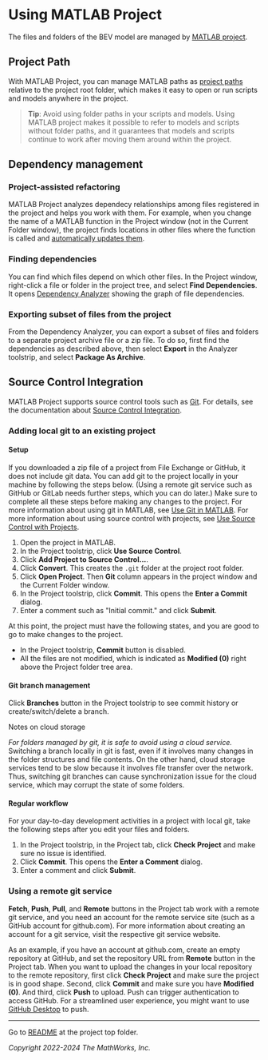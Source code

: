 # Using MATLAB Project

The files and folders of the BEV model are managed
by [MATLAB project][url-mlprj].

[url-mlprj]: https://www.mathworks.com/help/matlab/projects.html

## Project Path

With MATLAB Project,
you can manage MATLAB paths as [project paths][url-path]
relative to the project root folder,
which makes it easy to open or run scripts and models
anywhere in the project.

[url-path]: https://www.mathworks.com/help/matlab/matlab_prog/automate-startup-and-shutdown-tasks.html#mw_0fd5cb6e-635d-4670-a31f-73f7b20fd353

> **Tip**: Avoid using folder paths in your scripts and models.
> Using MATLAB project makes it possible to refer to models and scripts without folder paths,
> and it guarantees that models and scripts continue to work
> after moving them around within the project.

## Dependency management

### Project-assisted refactoring

MATLAB Project analyzes dependecy relationships among files
registered in the project and helps you work with them.
For example, when you change the name of a MATLAB function
in the Project window (not in the Current Folder window),
the project finds locations in other files
where the function is called
and [automatically updates them][url-auto-update].

[url-auto-update]: https://www.mathworks.com/help/matlab/matlab_prog/manage-project-files.html#:~:text=see%20Revert%20Changes.-,Automatic%20Updates%20When%20Renaming%2C%20Deleting%2C%20or%20Removing%20Files,-When%20you%20rename

### Finding dependencies

You can find which files depend on which other files.
In the Project window, right-click a file or folder in the project tree,
and select **Find Dependencies**.
It opens [Dependency Analyzer][url-dep-analyzer] showing the graph of file dependencies.

[url-dep-analyzer]: https://www.mathworks.com/help/matlab/ref/dependencyanalyzer-app.html

### Exporting subset of files from the project

From the Dependency Analyzer, you can export a subset of files and folders
to a separate project archive file or a zip file.
To do so, first find the dependencies as described above,
then select **Export** in the Analyzer toolstrip,
and select **Package As Archive**.

## Source Control Integration

MATLAB Project supports source control tools
such as [Git](https://git-scm.com/).
For details, see the documentation
about [Source Control Integration][url-src-ctl].

[url-src-ctl]: https://www.mathworks.com/help/matlab/source-control.html

### Adding local git to an existing project

#### Setup

If you downloaded a zip file of a project from File Exchange or GitHub,
it does not include git data.
You can add git to the project locally in your machine by following the steps below.
(Using a remote git service such as GitHub or GitLab needs further steps,
which you can do later.)
Make sure to complete all these steps before making any changes to the project.
For more information about using git in MATLAB,
see [Use Git in MATLAB][url-use-git].
For more information about using source control with projects,
see [Use Source Control with Projects][url-add-git].

1. Open the project in MATLAB.
2. In the Project toolstrip, click **Use Source Control**.
3. Click **Add Project to Source Control...**.
4. Click **Convert**.
   This creates the `.git` folder at the project root folder.
5. Click **Open Project**.
   Then **Git** column appears in the project window and the Current Folder window.
6. In the Project toolstrip, click **Commit**.
   This opens the **Enter a Commit** dialog.
7. Enter a comment such as "Initial commit." and click **Submit**.

At this point, the project must have the following states,
and you are good to go to make changes to the project.

- In the Project toolstrip, **Commit** button is disabled.
- All the files are not modified, which is indicated as **Modified (0)**
  right above the Project folder tree area.

#### Git branch management

Click **Branches** button in the Project toolstrip to see commit history
or create/switch/delete a branch.

Notes on cloud storage

_For folders managed by git, it is safe to avoid using a cloud service._
Switching a branch locally in git is fast, even if
it involves many changes in the folder structures and file contents.
On the other hand, cloud storage services tend to be slow
because it involves file transfer over the network.
Thus, switching git branches can cause synchronization issue for the cloud service,
which may corrupt the state of some folders.

#### Regular workflow

For your day-to-day development activities in a project with local git,
take the following steps after you edit your files and folders.

1. In the Project toolstrip, in the Project tab,
   click **Check Project** and make sure no issue is identified.
2. Click **Commit**.
   This opens the **Enter a Comment** dialog.
3. Enter a comment and click **Submit**.

### Using a remote git service

**Fetch**, **Push**, **Pull**, and **Remote** buttons in the Project tab
work with a remote git service,
and you need an account for the remote service site
(such as a GitHub account for github.com).
For more information about creating an account for a git service,
visit the respective git service website.

As an example, if you have an account at github.com,
create an empty repository at GitHub,
and set the repository URL from **Remote** button in the Project tab.
When you want to upload the changes in your local repository
to the remote repository,
first click **Check Project** and make sure the project is in good shape.
Second, click **Commit** and make sure you have **Modified (0)**.
And third, click **Push** to upload.
Push can trigger authentication to access GitHub.
For a streamlined user experience, you might want to
use [GitHub Desktop](https://github.com/apps/desktop) to push.

[url-add-git]: https://www.mathworks.com/help/matlab/matlab_prog/use-source-control-with-projects.html
[url-use-git]: https://www.mathworks.com/help/matlab/matlab_prog/use-git-in-matlab.html

<hr>

Go to [README](../README.md) at the project top folder.

*Copyright 2022-2024 The MathWorks, Inc.*
